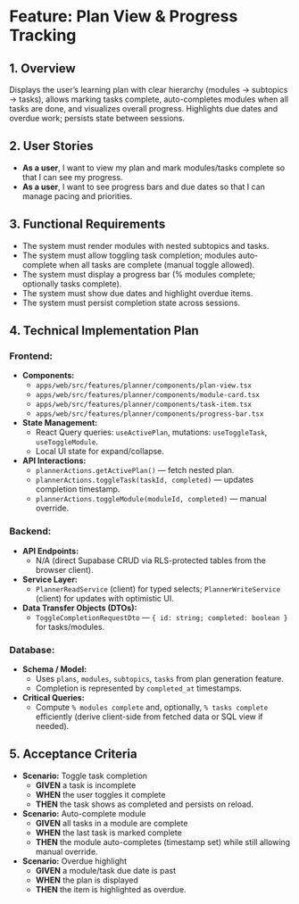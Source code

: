 # Feature: Plan View & Progress Tracking

## 1. Overview
Displays the user’s learning plan with clear hierarchy (modules → subtopics → tasks), allows marking tasks complete, auto-completes modules when all tasks are done, and visualizes overall progress. Highlights due dates and overdue work; persists state between sessions.

## 2. User Stories
- **As a user**, I want to view my plan and mark modules/tasks complete so that I can see my progress.
- **As a user**, I want to see progress bars and due dates so that I can manage pacing and priorities.

## 3. Functional Requirements
- The system must render modules with nested subtopics and tasks.
- The system must allow toggling task completion; modules auto-complete when all tasks are complete (manual toggle allowed).
- The system must display a progress bar (% modules complete; optionally tasks complete).
- The system must show due dates and highlight overdue items.
- The system must persist completion state across sessions.

## 4. Technical Implementation Plan

### Frontend:
- **Components:**
  - `apps/web/src/features/planner/components/plan-view.tsx`
  - `apps/web/src/features/planner/components/module-card.tsx`
  - `apps/web/src/features/planner/components/task-item.tsx`
  - `apps/web/src/features/planner/components/progress-bar.tsx`
- **State Management:**
  - React Query queries: `useActivePlan`, mutations: `useToggleTask`, `useToggleModule`.
  - Local UI state for expand/collapse.
- **API Interactions:**
  - `plannerActions.getActivePlan()` — fetch nested plan.
  - `plannerActions.toggleTask(taskId, completed)` — updates completion timestamp.
  - `plannerActions.toggleModule(moduleId, completed)` — manual override.

### Backend:
- **API Endpoints:**
  - N/A (direct Supabase CRUD via RLS-protected tables from the browser client).
- **Service Layer:**
  - `PlannerReadService` (client) for typed selects; `PlannerWriteService` (client) for updates with optimistic UI.
- **Data Transfer Objects (DTOs):**
  - `ToggleCompletionRequestDto` — `{ id: string; completed: boolean }` for tasks/modules.

### Database:
- **Schema / Model:**
  - Uses `plans`, `modules`, `subtopics`, `tasks` from plan generation feature.
  - Completion is represented by `completed_at` timestamps.
- **Critical Queries:**
  - Compute `% modules complete` and, optionally, `% tasks complete` efficiently (derive client-side from fetched data or SQL view if needed).

## 5. Acceptance Criteria
- **Scenario:** Toggle task completion
  - **GIVEN** a task is incomplete
  - **WHEN** the user toggles it complete
  - **THEN** the task shows as completed and persists on reload.
- **Scenario:** Auto-complete module
  - **GIVEN** all tasks in a module are complete
  - **WHEN** the last task is marked complete
  - **THEN** the module auto-completes (timestamp set) while still allowing manual override.
- **Scenario:** Overdue highlight
  - **GIVEN** a module/task due date is past
  - **WHEN** the plan is displayed
  - **THEN** the item is highlighted as overdue.
